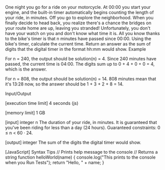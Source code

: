 One night you go for a ride on your motorcycle. At 00:00 you start your engine, and the built-in timer automatically begins counting the length of your ride, in minutes. Off you go to explore the neighborhood.
When you finally decide to head back, you realize there's a chance the bridges on your route home are up, leaving you stranded! Unfortunately, you don't have your watch on you and don't know what time it is. All you know thanks to the bike's timer is that n minutes have passed since 00:00.
Using the bike's timer, calculate the current time. Return an answer as the sum of digits that the digital timer in the format hh:mm would show.
Example


For n = 240, the output should be
solution(n) = 4.
Since 240 minutes have passed, the current time is 04:00. The digits sum up to 0 + 4 + 0 + 0 = 4, which is the answer.


For n = 808, the output should be
solution(n) = 14.
808 minutes mean that it's 13:28 now, so the answer should be 1 + 3 + 2 + 8 = 14.


Input/Output


[execution time limit] 4 seconds (js)


[memory limit] 1 GB


[input] integer n
The duration of your ride, in minutes. It is guaranteed that you've been riding for less than a day (24 hours).
Guaranteed constraints:
0 ≤ n < 60 · 24.


[output] integer
The sum of the digits the digital timer would show.


[JavaScript] Syntax Tips
// Prints help message to the console
// Returns a string
function helloWorld(name) {
    console.log("This prints to the console when you Run Tests");
    return "Hello, " + name;
}


